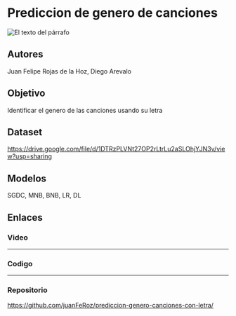 # Prediccion de genero de canciones

![El texto del párrafo](https://github.com/user-attachments/assets/bfaa77a0-1e38-402b-8edd-2d19e5d8b2b4)

## Autores
Juan Felipe Rojas de la Hoz, Diego Arevalo

## Objetivo
Identificar el genero de las canciones usando su letra

## Dataset
https://drive.google.com/file/d/1DTRzPLVNt27OP2rLtrLu2aSLOhjYJN3v/view?usp=sharing

## Modelos
SGDC, MNB, BNB, LR, DL

## Enlaces

### Video
---------

### Codigo
---------

### Repositorio
https://github.com/juanFeRoz/prediccion-genero-canciones-con-letra/
